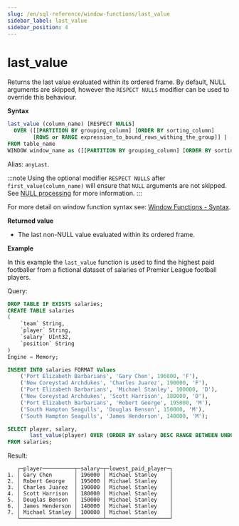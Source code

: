 ```yaml
---
slug: /en/sql-reference/window-functions/last_value
sidebar_label: last_value
sidebar_position: 4
---
```


# last_value

Returns the last value evaluated within its ordered frame. By default, NULL arguments are skipped, however the `RESPECT NULLS` modifier can be used to override this behaviour.

**Syntax**

```sql
last_value (column_name) [RESPECT NULLS]
  OVER ([[PARTITION BY grouping_column] [ORDER BY sorting_column] 
        [ROWS or RANGE expression_to_bound_rows_withing_the_group]] | [window_name])
FROM table_name
WINDOW window_name as ([[PARTITION BY grouping_column] [ORDER BY sorting_column])
```

Alias: `anyLast`.

:::note
Using the optional modifier `RESPECT NULLS` after `first_value(column_name)` will ensure that `NULL` arguments are not skipped.
See [NULL processing](../aggregate-functions/index.md/#null-processing) for more information.
:::

For more detail on window function syntax see: [Window Functions - Syntax](./index.md/#syntax).

**Returned value**

- The last non-NULL value evaluated within its ordered frame.

**Example**

In this example the `last_value` function is used to find the highest paid footballer from a fictional dataset of salaries of Premier League football players.

Query:

```sql
DROP TABLE IF EXISTS salaries;
CREATE TABLE salaries
(
    `team` String,
    `player` String,
    `salary` UInt32,
    `position` String
)
Engine = Memory;

INSERT INTO salaries FORMAT Values
    ('Port Elizabeth Barbarians', 'Gary Chen', 196000, 'F'),
    ('New Coreystad Archdukes', 'Charles Juarez', 190000, 'F'),
    ('Port Elizabeth Barbarians', 'Michael Stanley', 100000, 'D'),
    ('New Coreystad Archdukes', 'Scott Harrison', 180000, 'D'),
    ('Port Elizabeth Barbarians', 'Robert George', 195000, 'M'),
    ('South Hampton Seagulls', 'Douglas Benson', 150000, 'M'),
    ('South Hampton Seagulls', 'James Henderson', 140000, 'M');
```

```sql
SELECT player, salary,
       last_value(player) OVER (ORDER BY salary DESC RANGE BETWEEN UNBOUNDED PRECEDING AND UNBOUNDED FOLLOWING) AS lowest_paid_player
FROM salaries;
```

Result:

```response
   ┌─player──────────┬─salary─┬─lowest_paid_player─┐
1. │ Gary Chen       │ 196000 │ Michael Stanley    │
2. │ Robert George   │ 195000 │ Michael Stanley    │
3. │ Charles Juarez  │ 190000 │ Michael Stanley    │
4. │ Scott Harrison  │ 180000 │ Michael Stanley    │
5. │ Douglas Benson  │ 150000 │ Michael Stanley    │
6. │ James Henderson │ 140000 │ Michael Stanley    │
7. │ Michael Stanley │ 100000 │ Michael Stanley    │
   └─────────────────┴────────┴────────────────────┘
```